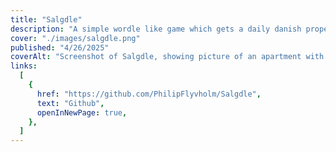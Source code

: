 ```yaml
---
title: "Salgdle"
description: "A simple wordle like game which gets a daily danish property to guess price on based on information given. Properties are scraped from dingeo.dk, boliga.dk and a set of supported real estate brokers. (Inactive)"
cover: "./images/salgdle.png"
published: "4/26/2025"
coverAlt: "Screenshot of Salgdle, showing picture of an apartment with input to guess the price of the apartment"
links:
  [
    {
      href: "https://github.com/PhilipFlyvholm/Salgdle",
      text: "Github",
      openInNewPage: true,
    },
  ]
---
```

